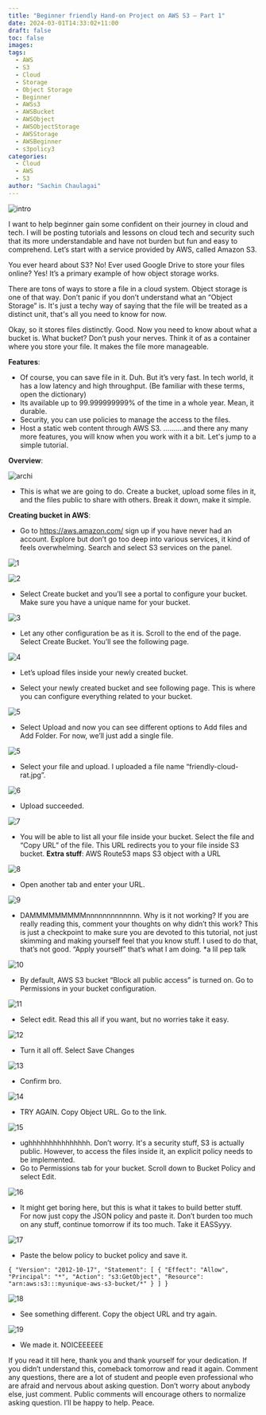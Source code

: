 ```yaml
---
title: "Beginner friendly Hand-on Project on AWS S3 — Part 1"
date: 2024-03-01T14:33:02+11:00
draft: false
toc: false
images:
tags:
  - AWS
  - S3
  - Cloud
  - Storage
  - Object Storage
  - Beginner
  - AWSs3
  - AWSBucket
  - AWSObject
  - AWSObjectStorage
  - AWSStorage
  - AWSBeginner
  - s3policy3
categories:
  - Cloud
  - AWS
  - S3
author: "Sachin Chaulagai"
---
```


![intro](https://miro.medium.com/v2/resize:fit:828/format:webp/1*7rlT1QToYMlKF5xsTOBHiw.jpeg)

I want to help beginner gain some confident on their journey in cloud and tech. I will be posting tutorials and lessons on cloud tech and security such that its more understandable and have not burden but fun and easy to comprehend. Let’s start with a service provided by AWS, called Amazon S3.

You ever heard about S3? No! Ever used Google Drive to store your files online? Yes! It’s a primary example of how object storage works.

There are tons of ways to store a file in a cloud system. Object storage is one of that way. Don’t panic if you don’t understand what an “Object Storage” is. It's just a techy way of saying that the file will be treated as a distinct unit, that's all you need to know for now.

Okay, so it stores files distinctly. Good. Now you need to know about what a bucket is. What bucket? Don’t push your nerves. Think it of as a container where you store your file. It makes the file more manageable.

**Features**:

* Of course, you can save file in it. Duh. But it’s very fast. In tech world, it has a low latency and high throughput. (Be familiar with these terms, open the dictionary)
* Its available up to 99.999999999% of the time in a whole year. Mean, it durable.
* Security, you can use policies to manage the access to the files.
* Host a static web content through AWS S3.
……….and there any many more features, you will know when you work with it a bit. Let's jump to a simple tutorial.

**Overview**:

![archi](https://miro.medium.com/v2/resize:fit:828/format:webp/1*wWmRrFhVUmmolr4jZpB9qA.png)

* This is what we are going to do. Create a bucket, upload some files in it, and the files public to share with others. Break it down, make it simple.

**Creating bucket in AWS**:

* Go to https://aws.amazon.com/ sign up if you have never had an account. Explore but don’t go too deep into various services, it kind of feels overwhelming.
Search and select S3 services on the panel.

![1](https://miro.medium.com/v2/resize:fit:828/format:webp/1*XcfUk7zlZQ9JbBui3LTv2g.png)

![2](https://miro.medium.com/v2/resize:fit:828/format:webp/1*F6f38xXphlHwi-wl9U6aDA.png)


* Select Create bucket and you’ll see a portal to configure your bucket. Make sure you have a unique name for your bucket.

![3](https://miro.medium.com/v2/resize:fit:828/format:webp/1*PI9PG0cT-vDzF2Thciy5nA.png)

* Let any other configuration be as it is. Scroll to the end of the page. Select Create Bucket. You’ll see the following page.

![4](https://miro.medium.com/v2/resize:fit:828/format:webp/1*1Pob7Pj2u89QhSl-5zVk8Q.png)

* Let’s upload files inside your newly created bucket.

* Select your newly created bucket and see following page. This is where you can configure everything related to your bucket.

![5](https://miro.medium.com/v2/resize:fit:828/format:webp/1*I-5As2y20N9zqxfG7AAm-g.png)

* Select Upload and now you can see different options to Add files and Add Folder. For now, we’ll just add a single file.

![5](https://miro.medium.com/v2/resize:fit:828/format:webp/1*whdeo1v5Q-9ed4aYCwDUGg.png)

* Select your file and upload. I uploaded a file name “friendly-cloud-rat.jpg”.

![6](https://miro.medium.com/v2/resize:fit:828/format:webp/1*kzBzSkjR8P17tyOAJQA-tg.png)

* Upload succeeded.

![7](https://miro.medium.com/v2/resize:fit:828/format:webp/1*jeWq7uyu4nNCVj-4YxCvEg.png)

* You will be able to list all your file inside your bucket. Select the file and “Copy URL” of the file. This URL redirects you to your file inside S3 bucket.
**Extra stuff**: AWS Route53 maps S3 object with a URL

![8](https://miro.medium.com/v2/resize:fit:828/format:webp/1*DhoqWEuPTaL6WkviyLfjlg.png)

* Open another tab and enter your URL.

![9](https://miro.medium.com/v2/resize:fit:828/format:webp/1*CUKPLZkoq12PYIInRwJVyA.png)

* DAMMMMMMMMMnnnnnnnnnnnnn. Why is it not working? If you are really reading this, comment your thoughts on why didn’t this work? This is just a checkpoint to make sure you are devoted to this tutorial, not just skimming and making yourself feel that you know stuff. I used to do that, that’s not good. “Apply yourself” that’s what I am doing. *a lil pep talk

![10](https://miro.medium.com/v2/resize:fit:828/format:webp/1*5H8TJOBxn44AqMRQbYxvoQ.png)

* By default, AWS S3 bucket “Block all public access” is turned on. Go to Permissions in your bucket configuration.

![11](https://miro.medium.com/v2/resize:fit:828/format:webp/1*8wBCut3Dxu59Otf4T8xKnw.png)

* Select edit. Read this all if you want, but no worries take it easy.

![12](https://miro.medium.com/v2/resize:fit:828/format:webp/1*3ILk4js7OHIqgUN3KFn5lw.png)

* Turn it all off. Select Save Changes

![13](https://miro.medium.com/v2/resize:fit:828/format:webp/1*Bggi3uxQ3wyHo0S7YLvYaA.png)

* Confirm bro.

![14](https://miro.medium.com/v2/resize:fit:828/format:webp/1*PZn_Gza3pqm9FXoMNe-0PQ.png)

* TRY AGAIN. Copy Object URL. Go to the link.

![15](https://miro.medium.com/v2/resize:fit:828/format:webp/1*NEx_MimZ-Jbg1QClr_mkLQ.png)

* ughhhhhhhhhhhhhhh. Don’t worry. It's a security stuff, S3 is actually public. However, to access the files inside it, an explicit policy needs to be implemented.
* Go to Permissions tab for your bucket. Scroll down to Bucket Policy and select Edit.

![16](https://miro.medium.com/v2/resize:fit:828/format:webp/1*NMI6YiGXTwUxiWfHv4gdcA.png)

* It might get boring here, but this is what it takes to build better stuff.  
For now just copy the JSON policy and paste it. Don’t burden too much on any stuff, continue tomorrow if its too much. Take it EASSyyy.


![17](https://miro.medium.com/v2/resize:fit:828/format:webp/1*jbNVWg2nGI0RBL7XVAKz9Q.png)

* Paste the below policy to bucket policy and save it.

`{
    "Version": "2012-10-17",
    "Statement": [
        {
            "Effect": "Allow",
            "Principal": "*",
            "Action": "s3:GetObject",
            "Resource": "arn:aws:s3:::myunique-aws-s3-bucket/*"
        }
    ]
}`


![18](https://miro.medium.com/v2/resize:fit:828/format:webp/1*cJ7sPYaaj6NxLLFSvP0tDQ.png)

* See something different. Copy the object URL and try again.

![19](https://miro.medium.com/v2/resize:fit:828/format:webp/1*TpDnCXmVbuprlKWyhGbz2w.png)

* We made it. NOICEEEEEE  

If you read it till here, thank you and thank yourself for your dedication. If you didn’t understand this, comeback tomorrow and read it again. Comment any questions, there are a lot of student and people even professional who are afraid and nervous about asking question. Don’t worry about anybody else, just comment. Public comments will encourage others to normalize asking question. I’ll be happy to help. Peace.
